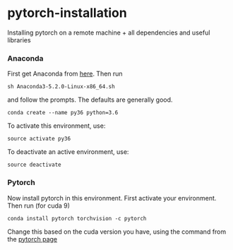 # pytorch-installation
Installing pytorch on a remote machine + all dependencies and useful libraries 

### Anaconda 

First get Anaconda from [here](https://www.anaconda.com/download/#linux). 
Then run 
``` 
sh Anaconda3-5.2.0-Linux-x86_64.sh 
```

and follow the prompts. The defaults are generally good.

```
conda create --name py36 python=3.6
```

 To activate this environment, use:
 ```
 source activate py36
```
 To deactivate an active environment, use:
 ```
 source deactivate
 ```
 
 ### Pytorch
 Now install pytorch in this environment. First activate your environment. Then run (for cuda 9) 
 
 ```
 conda install pytorch torchvision -c pytorch
 ``` 
 Change this based on the cuda version you have, using the command from the [pytorch page](https://pytorch.org/get-started/locally/#anaconda)
 
